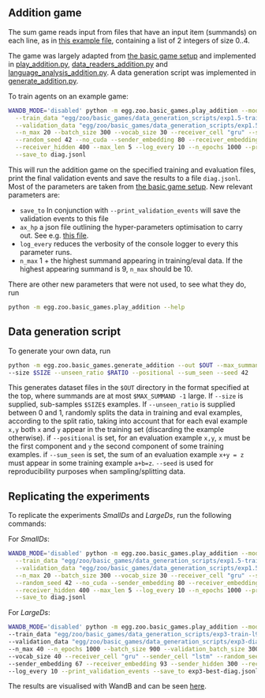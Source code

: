 ## Addition game

The sum game reads input from files that have an input item (summands) on each line, 
as in [this example file](data_generation_scripts/example_sum_input.txt), 
containing a list of 2 integers of size 0..4.

The game was largely adapted from [the basic game setup](play.py) and implemented in
[play_addition.py](play_addition.py), [data_readers_addition.py](data_readers_addition.py) and
[language_analysis_addition.py](language_analysis_addition.py). A data generation script was
implemented in [generate_addition.py](generate_addition.py).

To train agents on an example game:
```bash
WANDB_MODE='disabled' python -m egg.zoo.basic_games.play_addition --mode 'rl' \
  --train_data "egg/zoo/basic_games/data_generation_scripts/exp1.5-train-l300-r0.25-s42.txt" \
  --validation_data "egg/zoo/basic_games/data_generation_scripts/exp1.5-diag-l100-r0.25-s42.txt" \
  --n_max 20 --batch_size 300 --vocab_size 30 --receiver_cell "gru" --sender_cell "lstm" \
  --random_seed 42 --no_cuda --sender_embedding 80 --receiver_embedding 35 --sender_hidden 300 \
  --receiver_hidden 400 --max_len 5 --log_every 10 --n_epochs 1000 --print_validation_events \
  --save_to diag.jsonl
```
This will run the addition game on the specified training and evaluation files, print the final
validation events and save the results to a file `diag.jsonl`. 
Most of the parameters are taken from [the basic game setup](play.py). New relevant parameters are:
 - `save_to` In conjunction with `--print_validation_events` 
 will save the validation events to this file
 - `ax_hp` a json file outlining the hyper-parameters optimisation to carry out. 
 See e.g. [this file](exp1.5.json).
 - `log_every` reduces the verbosity of the console logger to every this parameter runs.
 - `n_max` 1 + the highest summand appearing in training/eval data. If the highest appearing 
 summand is 9, `n_max` should be 10.

There are other new parameters that were not used, to see what they do, run
```bash
python -m egg.zoo.basic_games.play_addition --help
```

## Data generation script
To generate your own data, run 
```bash
python -m egg.zoo.basic_games.generate_addition --out $OUT --max_summand $MAX_SUMMAND 
--size $SIZE --unseen_ratio $RATIO --positional --sum_seen --seed 42
```
This generates dataset files in the `$OUT` directory in the format specified at the top, where
summands are at most `$MAX_SUMMAND -1` large. If `--size` is supplied, sub-samples `$SIZE$` examples.
If `--unseen_ratio` is supplied between 0 and 1, randomly splits the data in training and eval examples,
according to the split ratio, taking into account that for each eval example `x,y` both `x` and
`y` appear in the training set (discarding the example otherwise). if `--positional` is set, 
for an evaluation example `x,y`, `x` must be the first component and `y` the second component of
some training examples. if `--sum_seen` is set, the sum of an evaluation example 
`x+y = z` must appear in some training example `a+b=z`. `--seed` is used for reproducibility
purposes when sampling/splitting data.


## Replicating the experiments
To replicate the experiments _SmallDs_ and _LargeDs_, run the following commands:

For _SmallDs_:
```bash
WANDB_MODE='disabled' python -m egg.zoo.basic_games.play_addition --mode 'rl' \
  --train_data "egg/zoo/basic_games/data_generation_scripts/exp1.5-train-l300-r0.25-s42.txt" \
  --validation_data "egg/zoo/basic_games/data_generation_scripts/exp1.5-diag-l100-r0.25-s42.txt" \
  --n_max 20 --batch_size 300 --vocab_size 30 --receiver_cell "gru" --sender_cell "lstm" \
  --random_seed 42 --no_cuda --sender_embedding 80 --receiver_embedding 35 --sender_hidden 300 \
  --receiver_hidden 400 --max_len 5 --log_every 10 --n_epochs 1000 --print_validation_events \
  --save_to diag.jsonl
  ```

For _LargeDs_:
```bash
WANDB_MODE='disabled' python -m egg.zoo.basic_games.play_addition --mode 'rl' \
--train_data "egg/zoo/basic_games/data_generation_scripts/exp3-train-l900-r0.25-s42.txt" \
--validation_data "egg/zoo/basic_games/data_generation_scripts/exp3-diag-l300-r0.25-s42.txt" \
--n_max 40 --n_epochs 1000 --batch_size 900 --validation_batch_size 300 --max_len 5 \
--vocab_size 40 --receiver_cell "gru" --sender_cell "lstm" --random_seed 42 --num_workers 1 \
--sender_embedding 67 --receiver_embedding 93 --sender_hidden 300 --receiver_hidden 306 \
--log_every 10 --print_validation_events --save_to exp3-best-diag.jsonl
  ```

The results are visualised with WandB and can be seen 
[here](https://wandb.ai/schlevik/egg-final?workspace=user-schlevik).